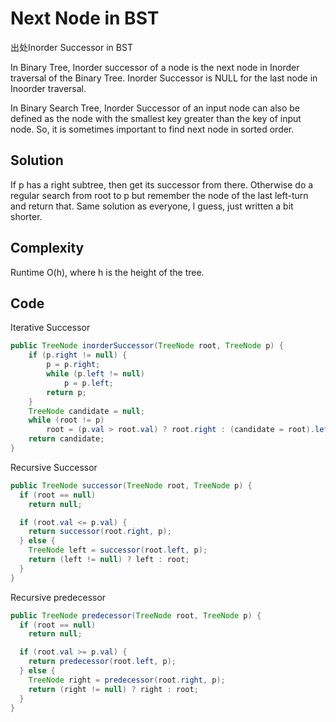 # Next Node in BST

出处Inorder Successor in BST

In Binary Tree, Inorder successor of a node is the next node in Inorder traversal of the Binary Tree. Inorder Successor is NULL for the last node in Inoorder traversal.

In Binary Search Tree, Inorder Successor of an input node can also be defined as the node with the smallest key greater than the key of input node. So, it is sometimes important to find next node in sorted order.

## Solution

If p has a right subtree, then get its successor from there. Otherwise do a regular search from root to p but remember the node of the last left-turn and return that. Same solution as everyone, I guess, just written a bit shorter. 

## Complexity

Runtime O(h), where h is the height of the tree.

## Code

Iterative Successor

```java
public TreeNode inorderSuccessor(TreeNode root, TreeNode p) {
    if (p.right != null) {
        p = p.right;
        while (p.left != null)
            p = p.left;
        return p;
    }
    TreeNode candidate = null;
    while (root != p)
        root = (p.val > root.val) ? root.right : (candidate = root).left;
    return candidate;
}
```


Recursive Successor

```java
public TreeNode successor(TreeNode root, TreeNode p) {
  if (root == null)
    return null;

  if (root.val <= p.val) {
    return successor(root.right, p);
  } else {
    TreeNode left = successor(root.left, p);
    return (left != null) ? left : root;
  }
}
```

Recursive predecessor

```java
public TreeNode predecessor(TreeNode root, TreeNode p) {
  if (root == null)
    return null;

  if (root.val >= p.val) {
    return predecessor(root.left, p);
  } else {
    TreeNode right = predecessor(root.right, p);
    return (right != null) ? right : root;
  }
}
```


